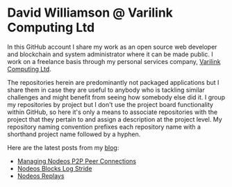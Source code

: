 # David Williamson @ Varilink Computing Ltd

In this GitHub account I share my work as an open source web developer and blockchain and system administrator where it can be made public. I work on a freelance basis through my personal services company, [Varilink Computing Ltd](https://www.varilink.co.uk/).

The repositories herein are predominantly not packaged applications but I share them in case they are useful to anybody  who is tackling similar challenges and might benefit from seeing how somebody else did it. I group my repositories by project but I don't use the project board functionality within GitHub, so here it's only a means to associate repositories with the project that they pertain to and assign a description at the project level. My repository naming convention prefixes each repository name with a shorthand project name followed by a hyphen.

Here are the latest posts from my [blog](https://www.varilink.co.uk/):
<!-- BLOG-POST-LIST:START -->
- [Managing Nodeos P2P Peer Connections](https://www.varilink.co.uk/managing-nodeos-p2p-peer-connections/)
- [Nodeos Blocks Log Stride](https://www.varilink.co.uk/nodeos-blocks-log-stride/)
- [Nodeos Replays](https://www.varilink.co.uk/nodeos-replays/)
<!-- BLOG-POST-LIST:END -->
